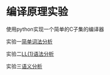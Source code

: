 # 编译原理实验

使用python实现一个简单的C子集的编译器

实验一[简单词法分析](./lexical/)

实验二[LL(1)语法分析](grammar/)

实验三[语义分析](semantic/)